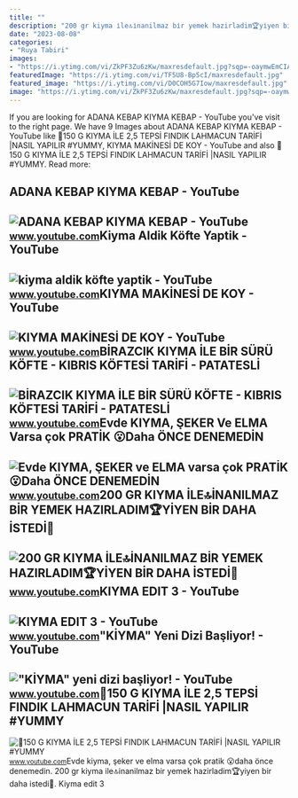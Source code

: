 ```yaml
---
title: ""
description: "200 gr kiyma i̇le🔝i̇nanilmaz bi̇r yemek hazirladim🏆yi̇yen bi̇r daha i̇stedi̇🤩"
date: "2023-08-08"
categories:
- "Ruya Tabiri"
images:
- "https://i.ytimg.com/vi/ZkPF3Zu6zKw/maxresdefault.jpg?sqp=-oaymwEmCIAKENAF8quKqQMa8AEB-AGUA4AC0AWKAgwIABABGGUgXyhGMA8=&amp;rs=AOn4CLA9--2GDY06k5_wjj1seMpGlKQT9g"
featuredImage: "https://i.ytimg.com/vi/TF5U8-Bp5cI/maxresdefault.jpg"
featured_image: "https://i.ytimg.com/vi/D0COH5G7Iow/maxresdefault.jpg"
image: "https://i.ytimg.com/vi/ZkPF3Zu6zKw/maxresdefault.jpg?sqp=-oaymwEmCIAKENAF8quKqQMa8AEB-AGUA4AC0AWKAgwIABABGGUgXyhGMA8=&amp;rs=AOn4CLA9--2GDY06k5_wjj1seMpGlKQT9g"
---
```


If you are looking for ADANA KEBAP KIYMA KEBAP - YouTube you've visit to the right page. We have 9 Images about ADANA KEBAP KIYMA KEBAP - YouTube like 🎉150 G KIYMA İLE 2,5 TEPSİ FINDIK LAHMACUN TARİFİ |NASIL YAPILIR #YUMMY, KIYMA MAKİNESİ DE KOY - YouTube and also 🎉150 G KIYMA İLE 2,5 TEPSİ FINDIK LAHMACUN TARİFİ |NASIL YAPILIR #YUMMY. Read more:

ADANA KEBAP KIYMA KEBAP - YouTube
---------------------------------

 ![ADANA KEBAP KIYMA KEBAP - YouTube](https://i.ytimg.com/vi/I5r6Xulbexg/maxres2.jpg?sqp=-oaymwEoCIAKENAF8quKqQMcGADwAQH4AYwCgALgA4oCDAgAEAEYfyBGKDEwDw==&rs=AOn4CLBHS-W1i7JTBaO6B8TUuudC1G3ytg) <small>www.youtube.com</small>Kiyma Aldik Köfte Yaptik - YouTube
----------------------------------

 ![kiyma aldik köfte yaptik - YouTube](https://i.ytimg.com/vi/ZkPF3Zu6zKw/maxresdefault.jpg?sqp=-oaymwEmCIAKENAF8quKqQMa8AEB-AGUA4AC0AWKAgwIABABGGUgXyhGMA8=&rs=AOn4CLA9--2GDY06k5_wjj1seMpGlKQT9g) <small>www.youtube.com</small>KIYMA MAKİNESİ DE KOY - YouTube
-------------------------------

 ![KIYMA MAKİNESİ DE KOY - YouTube](https://i.ytimg.com/vi/iCPE4g4FWok/maxresdefault.jpg) <small>www.youtube.com</small>BİRAZCIK KIYMA İLE BİR SÜRÜ KÖFTE - KIBRIS KÖFTESİ TARİFİ - PATATESLİ
---------------------------------------------------------------------

 ![BİRAZCIK KIYMA İLE BİR SÜRÜ KÖFTE - KIBRIS KÖFTESİ TARİFİ - PATATESLİ](https://i.ytimg.com/vi/Cf_C5g3uhog/maxresdefault.jpg) <small>www.youtube.com</small>Evde KIYMA, ŞEKER Ve ELMA Varsa çok PRATİK 😮Daha ÖNCE DENEMEDİN
---------------------------------------------------------------

 ![Evde KIYMA, ŞEKER ve ELMA varsa çok PRATİK 😮Daha ÖNCE DENEMEDİN](https://i.ytimg.com/vi/JfJC67hr93g/maxresdefault.jpg) <small>www.youtube.com</small>200 GR KIYMA İLE🔝İNANILMAZ BİR YEMEK HAZIRLADIM🏆YİYEN BİR DAHA İSTEDİ🤩
----------------------------------------------------------------------

 ![200 GR KIYMA İLE🔝İNANILMAZ BİR YEMEK HAZIRLADIM🏆YİYEN BİR DAHA İSTEDİ🤩](https://i.ytimg.com/vi/D0COH5G7Iow/maxresdefault.jpg) <small>www.youtube.com</small>KIYMA EDIT 3 - YouTube
----------------------

 ![KIYMA EDIT 3 - YouTube](https://i.ytimg.com/vi/xuCEfmqQdtQ/maxresdefault.jpg?sqp=-oaymwEmCIAKENAF8quKqQMa8AEB-AH-CYAC0AWKAgwIABABGGUgXihJMA8=&rs=AOn4CLB1PXx7FhhyLyGvjzp3ECsQy5gn2g) <small>www.youtube.com</small>"KİYMA" Yeni Dizi Başliyor! - YouTube
-------------------------------------

 !["KİYMA" yeni dizi başliyor! - YouTube](https://i.ytimg.com/vi/ZBftN-G1LQc/maxresdefault.jpg) <small>www.youtube.com</small>🎉150 G KIYMA İLE 2,5 TEPSİ FINDIK LAHMACUN TARİFİ |NASIL YAPILIR #YUMMY
-----------------------------------------------------------------------

 ![🎉150 G KIYMA İLE 2,5 TEPSİ FINDIK LAHMACUN TARİFİ |NASIL YAPILIR #YUMMY](https://i.ytimg.com/vi/TF5U8-Bp5cI/maxresdefault.jpg) <small>www.youtube.com</small>Evde kiyma, şeker ve elma varsa çok prati̇k 😮daha önce denemedi̇n. 200 gr kiyma i̇le🔝i̇nanilmaz bi̇r yemek hazirladim🏆yi̇yen bi̇r daha i̇stedi̇🤩. Kiyma edit 3
